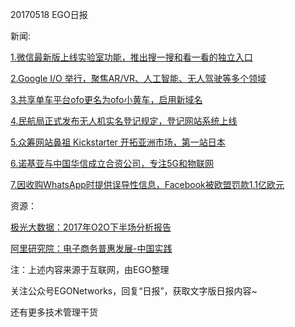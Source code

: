 20170518 EGO日报

新闻:

[1.微信最新版上线实验室功能，推出搜一搜和看一看的独立入口](http://tech.qq.com/a/20170517/058662.htm)

[2.Google I/O 举行，聚焦AR/VR、人工智能、无人驾驶等多个领域](http://tech.qq.com/a/20170518/034359.htm)

[3.共享单车平台ofo更名为ofo小黄车，启用新域名](http://tech.qq.com/a/20170517/048214.htm)

[4.民航局正式发布无人机实名登记规定，登记网站系统上线](http://tech.qq.com/a/20170517/043358.htm)

[5.众筹网站鼻祖 Kickstarter 开拓亚洲市场，第一站日本](http://www.pingwest.com/wire/kickstarter-japan-asia-otanoshimini/)

[6.诺基亚与中国华信成立合资公司，专注5G和物联网](http://tech.qq.com/a/20170518/033989.htm)

[7.因收购WhatsApp时提供误导性信息，Facebook被欧盟罚款1.1亿欧元](http://www.pingwest.com/wire/facebook-eu/)

资源：

[极光大数据：2017年O2O下半场分析报告](http://www.199it.com/archives/593089.html)

[阿里研究院：电子商务普惠发展-中国实践](http://www.199it.com/archives/593197.html)

注：上述内容来源于互联网，由EGO整理

关注公众号EGONetworks，回复“日报”，获取文字版日报内容~

还有更多技术管理干货

